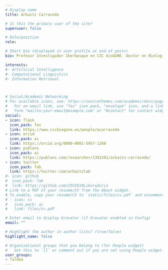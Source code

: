 ```yaml
---
# Display name
title: Arkaitz Carracedo

# Is this the primary user of the site?
superuser: false

# Role/position
role: 

# Short bio (displayed in user profile at end of posts)
bio: Profesor Investigador Ikerbasque en CIC bioGUNE. Doctor en Biología por la Universidad Complutense de Madrid. Miembro del grupo de actuación COVID-19 de CIC bioGUNE coordinado por José María Mato. 

interests:
#- Artificial Intelligence
#- Computational Linguistics
#- Information Retrieval



# Social/Academic Networking
# For available icons, see: https://sourcethemes.com/academic/docs/page-builder/#icons
#   For an email link, use "fas" icon pack, "envelope" icon, and a link in the
#   form "mailto:your-email@example.com" or "#contact" for contact widget.
social:
- icon: flask
  icon_pack: fas
  link: https://www.cicbiogune.es/people/acarracedo
- icon: orcid
  icon_pack: ai
  link: https://orcid.org/0000-0001-5957-1260
- icon: publons
  icon_pack: ai
  link: https://publons.com/researcher/1392101/arkaitz-carracedo/
- icon: twitter
  icon_pack: fab
  link: https://twitter.com/arkaitzlab
#- icon: github
#  icon_pack: fab
#  link: https://github.com/COVID19LiburuZuria
# Link to a PDF of your resume/CV from the About widget.
# To enable, copy your resume/CV to `static/files/cv.pdf` and uncomment the lines below.
# - icon: cv
#   icon_pack: ai
#   link: files/cv.pdf

# Enter email to display Gravatar (if Gravatar enabled in Config)
email: ""

# Highlight the author in author lists? (true/false)
highlight_name: false

# Organizational groups that you belong to (for People widget)
#   Set this to `[]` or comment out if you are not using People widget.
user_groups:
- Taldea
---
```


